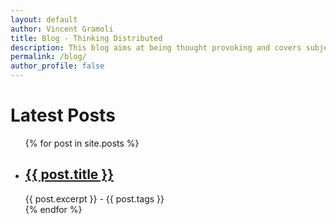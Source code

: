 ```yaml
---
layout: default
author: Vincent Gramoli
title: Blog - Thinking Distributed 
description: This blog aims at being thought provoking and covers subjects related to the distributed nature of blockchain systems.
permalink: /blog/
author_profile: false
---
```

<h1>Latest Posts</h1>

<ul>
  {% for post in site.posts %}
    <li>
      <h2><a href="{{ post.url }}">{{ post.title }}</a></h2>
      {{ post.excerpt }}&nbsp;-&nbsp;{{ post.tags }}
    </li>
  {% endfor %}
</ul>
